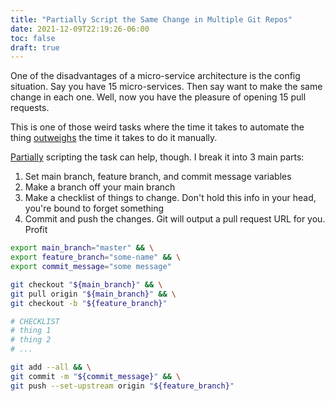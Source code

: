 ```yaml
---
title: "Partially Script the Same Change in Multiple Git Repos"
date: 2021-12-09T22:19:26-06:00
toc: false
draft: true
---
```


One of the disadvantages of a micro-service architecture is the config situation. Say you have 15 micro-services. Then say want to make the same change in each one. Well, now you have the pleasure of opening 15 pull requests.

<!--more-->

This is one of those weird tasks where the time it takes to automate the thing [outweighs](https://xkcd.com/1319/) the time it takes to do it manually.

[Partially](https://blog.danslimmon.com/2019/07/15/do-nothing-scripting-the-key-to-gradual-automation/) scripting the task can help, though. I break it into 3 main parts:

1. Set main branch, feature branch, and commit message variables
1. Make a branch off your main branch
1. Make a checklist of things to change. Don't hold this info in your head, you're bound to forget something
1. Commit and push the changes. Git will output a pull request URL for you. Profit

```sh
export main_branch="master" && \
export feature_branch="some-name" && \
export commit_message="some message"

git checkout "${main_branch}" && \
git pull origin "${main_branch}" && \
git checkout -b "${feature_branch}"

# CHECKLIST
# thing 1
# thing 2
# ...

git add --all && \
git commit -m "${commit_message}" && \
git push --set-upstream origin "${feature_branch}"
```
